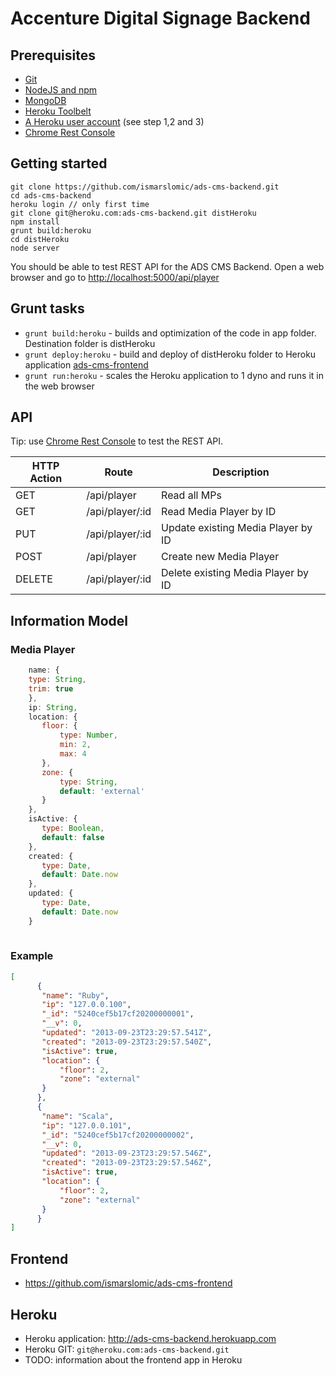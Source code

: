 # Accenture Digital Signage Backend

## Prerequisites
* [Git](http://git-scm.com/downloads)
* [NodeJS and npm](http://nodejs.org/download/)
* [MongoDB](http://www.mongodb.org/downloads)
* [Heroku Toolbelt](https://toolbelt.heroku.com/)
* [A Heroku user account](https://devcenter.heroku.com/articles/quickstart) (see step 1,2 and 3)
* [Chrome Rest Console](https://chrome.google.com/webstore/detail/rest-console/cokgbflfommojglbmbpenpphppikmonn?hl=en)

## Getting started
```
git clone https://github.com/ismarslomic/ads-cms-backend.git
cd ads-cms-backend
heroku login // only first time
git clone git@heroku.com:ads-cms-backend.git distHeroku
npm install
grunt build:heroku
cd distHeroku
node server
```
You should be able to test REST API for the ADS CMS Backend. Open a web browser and go to [http://localhost:5000/api/player](http://localhost:5000/api/player)

## Grunt tasks
* ``` grunt build:heroku ``` - builds and optimization of the code in app folder. Destination folder is distHeroku
* ``` grunt deploy:heroku ``` - build and deploy of distHeroku folder to Heroku application [ads-cms-frontend](http://ads-cms-frontend.herokuapp.com/)
* ``` grunt run:heroku ``` - scales the Heroku application to 1 dyno and runs it in the web browser

## API
Tip: use [Chrome Rest Console](https://chrome.google.com/webstore/detail/rest-console/cokgbflfommojglbmbpenpphppikmonn?hl=en) to test the REST API.
<table class="table table-hover table-striped">
      <thead>
        <tr>
          <th>HTTP Action</th>
          <th>Route</th>
          <th>Description</th>
        </tr>
      </thead>
      <tbody>
        <tr>
          <td>GET</td>
          <td>/api/player</td>
          <td>Read all MPs</td>
        </tr>
        <tr>
          <td>GET</td>
          <td>/api/player/:id</td>
          <td>Read Media Player by ID</td>
        </tr>
        <tr>
          <td>PUT</td>
          <td>/api/player/:id</td>
          <td>Update existing Media Player by ID</td>
        </tr>
        <tr>
          <td>POST</td>
          <td>/api/player</td>
          <td>Create new Media Player</td>
        </tr>
        <tr>
          <td>DELETE</td>
          <td>/api/player/:id</td>
          <td>Delete existing Media Player by ID</td>
        </tr>
      </tbody>
</table>

## Information Model

### Media Player

```javascript
    name: {
    type: String,
    trim: true
    },
    ip: String,
    location: {
       floor: {
           type: Number,
           min: 2,
           max: 4
       },
       zone: {
           type: String,
           default: 'external'
       }
    },
    isActive: {
       type: Boolean,
       default: false
    },
    created: {
       type: Date,
       default: Date.now
    },
    updated: {
       type: Date,
       default: Date.now
    }
          
```

### Example

```JSON
[
      {
       "name": "Ruby",
       "ip": "127.0.0.100",
       "_id": "5240cef5b17cf20200000001",
       "__v": 0,
       "updated": "2013-09-23T23:29:57.541Z",
       "created": "2013-09-23T23:29:57.540Z",
       "isActive": true,
       "location": {
           "floor": 2,
           "zone": "external"
       }
      },
      {
       "name": "Scala",
       "ip": "127.0.0.101",
       "_id": "5240cef5b17cf20200000002",
       "__v": 0,
       "updated": "2013-09-23T23:29:57.546Z",
       "created": "2013-09-23T23:29:57.546Z",
       "isActive": true,
       "location": {
           "floor": 2,
           "zone": "external"
       }
      }
]
```

## Frontend
* https://github.com/ismarslomic/ads-cms-frontend

## Heroku
* Heroku application: http://ads-cms-backend.herokuapp.com
* Heroku GIT: ```git@heroku.com:ads-cms-backend.git```
* TODO: information about the frontend app in Heroku
